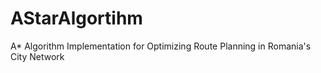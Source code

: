 # AStarAlgortihm
A* Algorithm Implementation for Optimizing Route Planning in Romania's City Network
